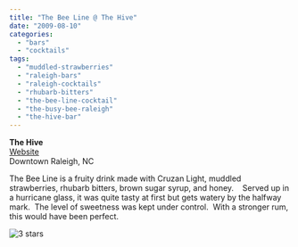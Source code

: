 ```yaml
---
title: "The Bee Line @ The Hive"
date: "2009-08-10"
categories:
  - "bars"
  - "cocktails"
tags:
  - "muddled-strawberries"
  - "raleigh-bars"
  - "raleigh-cocktails"
  - "rhubarb-bitters"
  - "the-bee-line-cocktail"
  - "the-busy-bee-raleigh"
  - "the-hive-bar"
---
```


**The Hive**\
[Website](http://www.busybeeraleigh.com/index.php?option=com_content&view=article&id=80&Itemid=67)\
Downtown Raleigh, NC

The Bee Line is a fruity drink made with Cruzan Light, muddled strawberries, rhubarb bitters, brown sugar syrup, and honey.    Served up in a hurricane glass, it was quite tasty at first but gets watery by the halfway mark.  The level of sweetness was kept under control.  With a stronger rum, this would have been perfect.




<div class="caption">

![3 stars](http://s3.amazonaws.com/thegourmez-wpmedia/2009/02/rating_avocado1.gif "rating_avocado1")</div>


